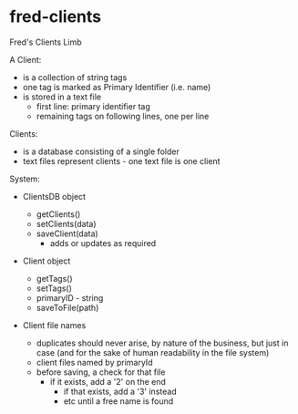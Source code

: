 # fred-clients
Fred's Clients Limb

A Client:
 - is a collection of string tags
 - one tag is marked as Primary Identifier (i.e. name)
 - is stored in a text file
   - first line: primary identifier tag 
   - remaining tags on following lines, one per line

Clients:
 - is a database consisting of a single folder
 - text files represent clients - one text file is one client

System:
 - ClientsDB object
   - getClients()
   - setClients(data)
   - saveClient(data)
      - adds or updates as required

 - Client object
   - getTags()
   - setTags()
   - primaryID - string
   - saveToFile(path)

 - Client file names
   - duplicates should never arise, by nature of the business, but just in case
     (and for the sake of human readability in the file system)
   - client files named by primaryId
   - before saving, a check for that file 
     - if it exists, add a '2' on the end
       - if that exists, add a '3' instead
       - etc until a free name is found

